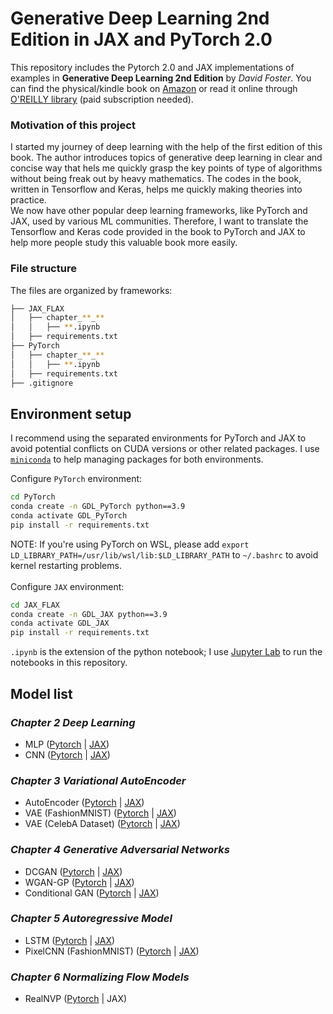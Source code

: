 # **Generative Deep Learning 2nd Edition in JAX and PyTorch 2.0**

This repository includes the Pytorch 2.0 and JAX implementations of examples in **Generative Deep Learning 2nd Edition** by *David Foster*. You can find the physical/kindle book on [Amazon](https://www.amazon.com/Generative-Deep-Learning-Teaching-Machines/dp/1098134184/ref=sr_1_1?keywords=generative+deep+learning%2C+2nd+edition&qid=1684898042&sprefix=generative%2Caps%2C96&sr=8-1&ufe=app_do%3Aamzn1.fos.006c50ae-5d4c-4777-9bc0-4513d670b6bc) or read it online through [O'REILLY library](https://learning.oreilly.com/home/) (paid subscription needed).

### **Motivation of this project**
I started my journey of deep learning with the help of the first edition of this book. The author introduces topics of generative deep learning in clear and concise way that hels me quickly grasp the key points of type of algorithms without being freak out by heavy mathematics. The codes in the book, written in Tensorflow and Keras, helps me quickly making theories into practice.<br>
We now have other popular deep learning frameworks, like PyTorch and JAX, used by various ML communities. Therefore, I want to translate the Tensorflow and Keras code provided in the book to PyTorch and JAX to help more people study this valuable book more easily.

### **File structure**
The files are organized by frameworks:
```bash
├── JAX_FLAX
│   ├── chapter_**_**
│   │   ├── **.ipynb
│   ├── requirements.txt
├── PyTorch
│   ├── chapter_**_**
│   │   ├── **.ipynb
│   ├── requirements.txt
├── .gitignore
```

## **Environment setup**
I recommend using the separated environments for PyTorch and JAX to avoid potential conflicts on CUDA versions or other related packages. I use [`miniconda`](https://docs.conda.io/en/latest/miniconda.html) to help managing packages for both environments.<br>

Configure `PyTorch` environment:
```bash
cd PyTorch
conda create -n GDL_PyTorch python==3.9
conda activate GDL_PyTorch
pip install -r requirements.txt
```
NOTE: If you're using PyTorch on WSL, please add `export LD_LIBRARY_PATH=/usr/lib/wsl/lib:$LD_LIBRARY_PATH` to `~/.bashrc` to avoid kernel restarting problems.<br>
<br> 
Configure `JAX` environment:
```bash
cd JAX_FLAX
conda create -n GDL_JAX python==3.9
conda activate GDL_JAX
pip install -r requirements.txt
```

`.ipynb` is the extension of the python notebook; I use [Jupyter Lab](https://jupyter.org/install) to run the notebooks in this repository.

## **Model list**
### *Chapter 2 Deep Learning*
- MLP ([Pytorch](https://github.com/terrence-ou/Generative-Deep-Learning-2nd-Edition-PyTorch-JAX/blob/main/PyTorch/chapter_02_deeplearning/01_MLP.ipynb) | [JAX](https://github.com/terrence-ou/Generative-Deep-Learning-2nd-Edition-PyTorch-JAX/blob/main/JAX_FLAX/chapter_02_deeplearning/01_MLP.ipynb)) 
- CNN ([Pytorch](https://github.com/terrence-ou/Generative-Deep-Learning-2nd-Edition-PyTorch-JAX/blob/main/PyTorch/chapter_02_deeplearning/02_CNN.ipynb) | [JAX](https://github.com/terrence-ou/Generative-Deep-Learning-2nd-Edition-PyTorch-JAX/blob/main/JAX_FLAX/chapter_02_deeplearning/02_CNN.ipynb))
### *Chapter 3 Variational AutoEncoder*
- AutoEncoder ([Pytorch](https://github.com/terrence-ou/Generative-Deep-Learning-2nd-Edition-PyTorch-JAX/blob/main/PyTorch/chapter_03_vae/01_autoencoder.ipynb) | [JAX](https://github.com/terrence-ou/Generative-Deep-Learning-2nd-Edition-PyTorch-JAX/blob/main/JAX_FLAX/chapter_03_vae/01_autoencoder.ipynb))
- VAE (FashionMNIST) ([Pytorch](https://github.com/terrence-ou/Generative-Deep-Learning-2nd-Edition-PyTorch-JAX/blob/main/PyTorch/chapter_03_vae/02_vae_fashion.ipynb) | [JAX](https://github.com/terrence-ou/Generative-Deep-Learning-2nd-Edition-PyTorch-JAX/blob/main/JAX_FLAX/chapter_03_vae/02_vae_fashion.ipynb))
- VAE (CelebA Dataset) ([Pytorch](https://github.com/terrence-ou/Generative-Deep-Learning-2nd-Edition-PyTorch-JAX/blob/main/PyTorch/chapter_03_vae/03_vae_face.ipynb) | [JAX](https://github.com/terrence-ou/Generative-Deep-Learning-2nd-Edition-PyTorch-JAX/blob/main/JAX_FLAX/chapter_03_vae/03_vae_faces.ipynb))
### *Chapter 4 Generative Adversarial Networks*
- DCGAN ([Pytorch](https://github.com/terrence-ou/Generative-Deep-Learning-2nd-Edition-PyTorch-JAX/blob/main/PyTorch/chapter_04_gan/01_dcgan.ipynb) | [JAX](https://github.com/terrence-ou/Generative-Deep-Learning-2nd-Edition-PyTorch-JAX/blob/main/JAX_FLAX/chapter_04_gan/01_dcgan.ipynb))
- WGAN-GP ([Pytorch](https://github.com/terrence-ou/Generative-Deep-Learning-2nd-Edition-PyTorch-JAX/blob/main/PyTorch/chapter_04_gan/02_wgan_gp.ipynb) | [JAX](https://github.com/terrence-ou/Generative-Deep-Learning-2nd-Edition-PyTorch-JAX/blob/main/JAX_FLAX/chapter_04_gan/02_wgan_gp.ipynb))
- Conditional GAN ([Pytorch](https://github.com/terrence-ou/Generative-Deep-Learning-2nd-Edition-PyTorch-JAX/blob/main/PyTorch/chapter_04_gan/03_cgan.ipynb) | [JAX](https://github.com/terrence-ou/Generative-Deep-Learning-2nd-Edition-PyTorch-JAX/blob/main/JAX_FLAX/chapter_04_gan/03_cgan.ipynb))
### *Chapter 5 Autoregressive Model*
- LSTM ([Pytorch](https://github.com/terrence-ou/Generative-Deep-Learning-2nd-Edition-PyTorch-JAX/blob/main/PyTorch/chapter_05_autoregressive/01_lstm.ipynb) | [JAX](https://github.com/terrence-ou/Generative-Deep-Learning-2nd-Edition-PyTorch-JAX/blob/main/JAX_FLAX/chapter_05_autoregressive/01_lstm.ipynb))
- PixelCNN (FashionMNIST) ([Pytorch](https://github.com/terrence-ou/Generative-Deep-Learning-2nd-Edition-PyTorch-JAX/blob/main/PyTorch/chapter_05_autoregressive/02_pixelcnn.ipynb) | [JAX](https://github.com/terrence-ou/Generative-Deep-Learning-2nd-Edition-PyTorch-JAX/blob/main/JAX_FLAX/chapter_05_autoregressive/02_pixelcnn.ipynb))
### *Chapter 6 Normalizing Flow Models*
- RealNVP ([Pytorch](https://github.com/terrence-ou/Generative-Deep-Learning-2nd-Edition-PyTorch-JAX/blob/main/PyTorch/chapter_06_normalizing_flow/01_realnvp.ipynb) | JAX)
